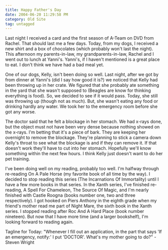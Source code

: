 ```yaml
---
title: Happy Father's Day
date: 2004-06-20 11:29:58 PM
category: Old Site
tag: untagged
---
```


Last night I received a card and the first season of A-Team on DVD from Rachel. That should last me a few days. Today, from my dogs, I received a new shirt and a box of chocolates (which probably won't last the night). This afternoon my parents-in-law, my grandparents-in-law, Rachel and I went out to lunch at Yanni's. Yanni's, if I haven't mentioned is a great place to eat. I don't think we have had a bad meal yet.

One of our dogs, Kelly, isn't been doing so well. Last night, after we got by from dinner at Yanni's (did I say how good it is?) we noticed that Kelly had been throwing up in her crate. We figured that she probably ate something in the yard that she wasn't supposed to (Beagles are know for thinking everything is food). So, we decided to see if it would pass. Today, she still was throwing up (though not as much). But, she wasn't eating any food or drinking hardly any water. We took her to the emergency room before she got any worse.

The doctor said that he felt a blockage in her stomach. We had x-rays done, but the object must not have been very dense because nothing showed on the x-rays. I'm betting that it's a piece of bark. They are keeping her overnight to remove the blockage. They're planning to stick a camera down Kelly's throat to see what the blockage is and if they can remove it. If that doesn't work they'll have to cut into her stomach. Hopefully we'll know something within the next few hours. I think Kelly just doesn't want to do her pet training.

I've been doing well on my reading, probably too well. I'm halfway through re-reading On A Pale Horse (my favorite book of all time by the way). I decided to stop reading this series (The Incarnations Of Immortality) until I have a few more books in that series. In the Xanth series, I've finished re-reading, A Spell For Chameleon, The Source Of Magic, and I'm nearly finished with Castle Roogna (books number one, two and three respectively). I got hooked on Piers Anthony in the eighth grade when my friend's mother read me part of Night Mare, the sixth book in the Xanth series. I stopped reading after Roc And A Hard Place (book number nineteen). But now that I have more time (and a larger bookshelf), I'm looking forward to reading again.

Tagline for Today: "Whenever I fill out an application, in the part that says 'If an emergency, notify:' I put 'DOCTOR'. What's my mother going to do?" - Steven Wright
